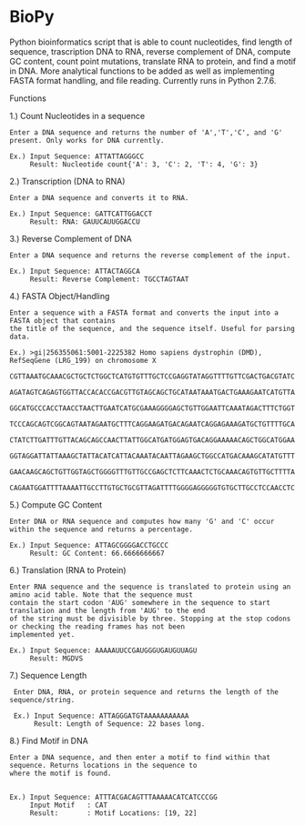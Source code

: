 # BioPy
Python bioinformatics script that is able to count nucleotides, find length of sequence, trascription DNA to RNA, reverse complement of DNA, compute GC content, count point mutations, translate RNA to protein, and find a motif in DNA. More analytical functions to be added as well as implementing FASTA format handling, and file reading. Currently runs in Python 2.7.6.


Functions 


1.) Count Nucleotides in a sequence

    Enter a DNA sequence and returns the number of 'A','T','C', and 'G' present. Only works for DNA currently.
    
    Ex.) Input Sequence: ATTATTAGGGCC
         Result: Nucleotide count{'A': 3, 'C': 2, 'T': 4, 'G': 3}
         

2.) Transcription (DNA to RNA)
  
    Enter a DNA sequence and converts it to RNA.
    
    Ex.) Input Sequence: GATTCATTGGACCT
         Result: RNA: GAUUCAUUGGACCU
         
         
3.) Reverse Complement of DNA

    Enter a DNA sequence and returns the reverse complement of the input.
    
    Ex.) Input Sequence: ATTACTAGGCA
         Result: Reverse Complement: TGCCTAGTAAT
         
         
4.) FASTA Object/Handling
    
    Enter a sequence with a FASTA format and converts the input into a FASTA object that contains
    the title of the sequence, and the sequence itself. Useful for parsing data.
    
    Ex.) >gi|256355061:5001-2225382 Homo sapiens dystrophin (DMD), RefSeqGene (LRG_199) on chromosome X
          CGTTAAATGCAAACGCTGCTCTGGCTCATGTGTTTGCTCCGAGGTATAGGTTTTGTTCGACTGACGTATC
          AGATAGTCAGAGTGGTTACCACACCGACGTTGTAGCAGCTGCATAATAAATGACTGAAAGAATCATGTTA
          GGCATGCCCACCTAACCTAACTTGAATCATGCGAAAGGGGAGCTGTTGGAATTCAAATAGACTTTCTGGT
          TCCCAGCAGTCGGCAGTAATAGAATGCTTTCAGGAAGATGACAGAATCAGGAGAAAGATGCTGTTTTGCA
          CTATCTTGATTTGTTACAGCAGCCAACTTATTGGCATGATGGAGTGACAGGAAAAACAGCTGGCATGGAA
          GGTAGGATTATTAAAGCTATTACATCATTACAAATACAATTAGAAGCTGGCCATGACAAAGCATATGTTT
          GAACAAGCAGCTGTTGGTAGCTGGGGTTTGTTGCCGAGCTCTTCAAACTCTGCAAACAGTGTTGCTTTTA
          CAGAATGGATTTTAAAATTGCCTTGTGCTGCGTTAGATTTTGGGGAGGGGGTGTGCTTGCCTCCAACCTC
          

5.) Compute GC Content

    Enter DNA or RNA sequence and computes how many 'G' and 'C' occur within the sequence and returns a percentage.
    
    Ex.) Input Sequence: ATTAGCGGGGACCTGCCC
         Result: GC Content: 66.6666666667
         
         
6.) Translation (RNA to Protein)

    Enter RNA sequence and the sequence is translated to protein using an amino acid table. Note that the sequence must
    contain the start codon 'AUG' somewhere in the sequence to start translation and the length from 'AUG' to the end
    of the string must be divisible by three. Stopping at the stop codons or checking the reading frames has not been
    implemented yet.
    
    Ex.) Input Sequence: AAAAAUUCCGAUGGGUGAUGUUAGU
         Result: MGDVS
         
         
7.) Sequence Length
 
     Enter DNA, RNA, or protein sequence and returns the length of the sequence/string.
     
     Ex.) Input Sequence: ATTAGGGATGTAAAAAAAAAAA
          Result: Length of Sequence: 22 bases long.
          
          
          
8.) Find Motif in DNA

    Enter a DNA sequence, and then enter a motif to find within that sequence. Returns locations in the sequence to 
    where the motif is found.
    
    
    Ex.) Input Sequence: ATTTACGACAGTTTAAAAACATCATCCCGG
         Input Motif   : CAT
         Result:       : Motif Locations: [19, 22]
